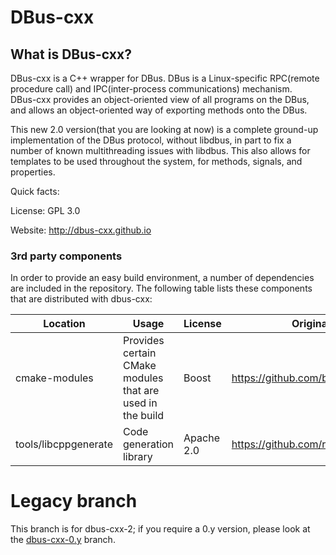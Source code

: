 # DBus-cxx

## What is DBus-cxx?

DBus-cxx is a C++ wrapper for DBus.  DBus is a Linux-specific RPC(remote
procedure call) and IPC(inter-process communications) mechanism.  
DBus-cxx provides an object-oriented view of all programs on the DBus, and
allows an object-oriented way of exporting methods onto the DBus.

This new 2.0 version(that you are looking at now) is a complete ground-up
implementation of the DBus protocol, without libdbus, in part to fix a
number of known multithreading issues with libdbus.  This also allows for
templates to be used throughout the system, for methods, signals, and
properties.

Quick facts:

License: GPL 3.0

Website: http://dbus-cxx.github.io

### 3rd party components

In order to provide an easy build environment, a number of
dependencies are included in the repository.  The following table lists
these components that are distributed with dbus-cxx:

|Location|Usage|License|Original Location|
|--------|-----|-------|-----------------|
|cmake-modules|Provides certain CMake modules that are used in the build|Boost|https://github.com/bilke/cmake-modules|
|tools/libcppgenerate|Code generation library|Apache 2.0|https://github.com/rm5248/libcppgenerate|

# Legacy branch

This branch is for dbus-cxx-2; if you require a 0.y version, please look
at the [dbus-cxx-0.y] branch.

[dbus-cxx-0.y]: https://github.com/dbus-cxx/dbus-cxx/tree/dbus-cxx-0.y

